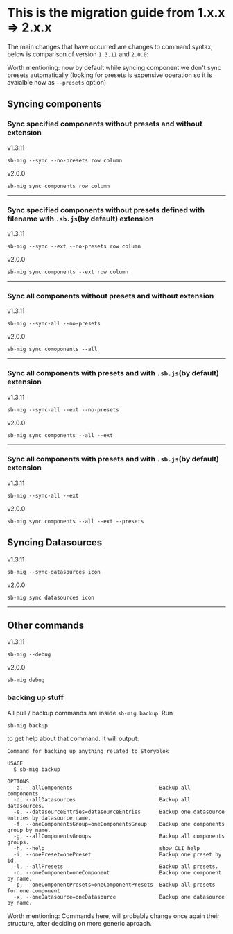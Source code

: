 # This is the migration guide from 1.x.x => 2.x.x

The main changes that have occurred are changes to command syntax, below is comparison of version `1.3.11` and `2.0.0`:

Worth mentioning: now by default while syncing component we don't sync presets automatically (looking for presets is expensive operation so it is avaialble now as `--presets` option)

## Syncing components

### Sync specified components without presets and without extension

v1.3.11

```
sb-mig --sync --no-presets row column
```

v2.0.0

```
sb-mig sync components row column
```

---

### Sync specified components without presets defined with filename with `.sb.js`(by default) extension

v1.3.11

```
sb-mig --sync --ext --no-presets row column
```

v2.0.0

```
sb-mig sync components --ext row column
```

---

### Sync all components without presets and without extension

v1.3.11

```
sb-mig --sync-all --no-presets
```

v2.0.0

```
sb-mig sync comoponents --all
```

---

### Sync all components with presets and with `.sb.js`(by default) extension

v1.3.11

```
sb-mig --sync-all --ext --no-presets
```

v2.0.0

```
sb-mig sync components --all --ext
```

---

### Sync all components with presets and with `.sb.js`(by default) extension

v1.3.11

```
sb-mig --sync-all --ext
```

v2.0.0

```
sb-mig sync components --all --ext --presets
```

## Syncing Datasources

v1.3.11

```
sb-mig --sync-datasources icon
```

v2.0.0

```
sb-mig sync datasources icon
```

---

## Other commands

v1.3.11

```
sb-mig --debug
```

v2.0.0

```
sb-mig debug
```

### backing up stuff

All pull / backup commands are inside `sb-mig backup`. Run

```
sb-mig backup
```

to get help about that command. It will output:

```
Command for backing up anything related to Storyblok

USAGE
  $ sb-mig backup

OPTIONS
  -a, --allComponents                            Backup all components.
  -d, --allDatasources                           Backup all datasources.
  -e, --datasourceEntries=datasourceEntries      Backup one datasource entries by datasource name.
  -f, --oneComponentsGroup=oneComponentsGroup    Backup one components group by name.
  -g, --allComponentsGroups                      Backup all components groups.
  -h, --help                                     show CLI help
  -i, --onePreset=onePreset                      Backup one preset by id.
  -l, --allPresets                               Backup all presets.
  -o, --oneComponent=oneComponent                Backup one component by name.
  -p, --oneComponentPresets=oneComponentPresets  Backup all presets for one component
  -x, --oneDatasource=oneDatasource              Backup one datasource by name.
```

Worth mentioning: Commands here, will probably change once again their structure, after deciding on more generic aproach.
